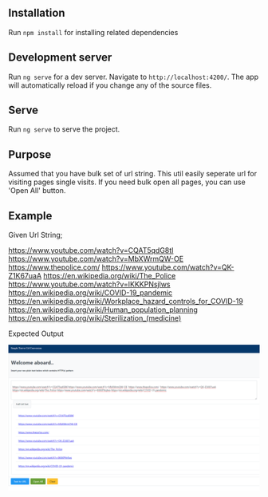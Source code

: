 ## Installation

Run `npm install` for installing related dependencies

## Development server

Run `ng serve` for a dev server. Navigate to `http://localhost:4200/`. The app will automatically reload if you change any of the source files.

## Serve

Run `ng serve` to serve the project.

## Purpose

Assumed that you have bulk set of url string. This util easily seperate url for visiting pages single visits. If you need bulk open all pages, you can use 'Open All' button.

## Example

Given Url String;

https://www.youtube.com/watch?v=CQAT5qdG8tI https://www.youtube.com/watch?v=MbXWrmQW-OE  https://www.thepolice.com/  https://www.youtube.com/watch?v=QK-Z1K67uaA 
https://en.wikipedia.org/wiki/The_Police https://www.youtube.com/watch?v=IKKKPNsjlws https://en.wikipedia.org/wiki/COVID-19_pandemic 
https://en.wikipedia.org/wiki/Workplace_hazard_controls_for_COVID-19
https://en.wikipedia.org/wiki/Human_population_planning
https://en.wikipedia.org/wiki/Sterilization_(medicine)

Expected Output

![Screenshot](screenshot.png)






